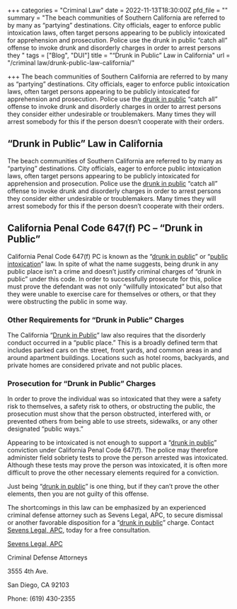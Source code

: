 +++
categories = "Criminal Law"
date = 2022-11-13T18:30:00Z
pfd_file = ""
summary = "The beach communities of Southern California are referred to by many as “partying” destinations. City officials, eager to enforce public intoxication laws, often target persons appearing to be publicly intoxicated for apprehension and prosecution. Police use the drunk in public “catch all” offense to invoke drunk and disorderly charges in order to arrest persons they "
tags = ["Blog", "DUI"]
title = "“Drunk in Public” Law in California"
url = "/criminal law/drunk-public-law-california/"

+++
The beach communities of Southern California are referred to by many as “partying” destinations. City officials, eager to enforce public intoxication laws, often target persons appearing to be publicly intoxicated for apprehension and prosecution. Police use the [drunk in public](https://www.sevenslegal.com/san-diego-dui-defense-lawyer/ "San Diego DUI Defense Lawyer") “catch all” offense to invoke drunk and disorderly charges in order to arrest persons they consider either undesirable or troublemakers. Many times they will arrest somebody for this if the person doesn’t cooperate with their orders.

## “Drunk in Public” Law in California

The beach communities of Southern California are referred to by many as “partying” destinations. City officials, eager to enforce public intoxication laws, often target persons appearing to be publicly intoxicated for apprehension and prosecution. Police use the [drunk in public](https://www.sevenslegal.com/san-diego-dui-defense-lawyer/ "San Diego DUI Defense Lawyer") “catch all” offense to invoke drunk and disorderly charges in order to arrest persons they consider either undesirable or troublemakers. Many times they will arrest somebody for this if the person doesn’t cooperate with their orders.

## California Penal Code 647(f) PC – “Drunk in Public”

California Penal Code 647(f) PC is known as the “[drunk in public](https://www.sevenslegal.com/san-diego-dui-defense-lawyer/ "San Diego DUI Defense Lawyer")” or “[public intoxication](https://www.sevenslegal.com/san-diego-dui-defense-lawyer/ "San Diego DUI Defense Lawyer")” law. In spite of what the name suggests, being drunk in any public place isn’t a crime and doesn’t justify criminal charges of “drunk in public” under this code. In order to successfully prosecute for this, police must prove the defendant was not only “willfully intoxicated” but also that they were unable to exercise care for themselves or others, or that they were obstructing the public in some way.

### Other Requirements for “Drunk in Public” Charges

The California “[Drunk in Public](https://www.sevenslegal.com/san-diego-dui-defense-lawyer/ "San Diego DUI Defense Lawyer")” law also requires that the disorderly conduct occurred in a “public place.” This is a broadly defined term that includes parked cars on the street, front yards, and common areas in and around apartment buildings. Locations such as hotel rooms, backyards, and private homes are considered private and not public places.

### Prosecution for “Drunk in Public” Charges

In order to prove the individual was so intoxicated that they were a safety risk to themselves, a safety risk to others, or obstructing the public, the prosecution must show that the person obstructed, interfered with, or prevented others from being able to use streets, sidewalks, or any other designated “public ways.”

Appearing to be intoxicated is not enough to support a “[drunk in public](https://www.sevenslegal.com/san-diego-dui-defense-lawyer/ "San Diego DUI Defense Lawyer")” conviction under California Penal Code 647(f). The police may therefore administer field sobriety tests to prove the person arrested was intoxicated. Although these tests may prove the person was intoxicated, it is often more difficult to prove the other necessary elements required for a conviction.

Just being “[drunk in public](https://www.sevenslegal.com/san-diego-dui-defense-lawyer/ "San Diego DUI Defense Lawyer")” is one thing, but if they can’t prove the other elements, then you are not guilty of this offense.

The shortcomings in this law can be emphasized by an experienced criminal defense attorney such as Sevens Legal, APC, to secure dismissal or another favorable disposition for a “[drunk in public](https://www.sevenslegal.com/san-diego-dui-defense-lawyer/ "San Diego DUI Defense Lawyer")” charge. Contact [Sevens Legal, APC](https://www.sevenslegal.com/ "Sevens Legal, APC"), today for a free consultation.

[Sevens Legal, APC](https://www.sevenslegal.com/ "Sevens Legal, APC")

Criminal Defense Attorneys

3555 4th Ave.

San Diego, CA 92103

Phone: (619) 430-2355